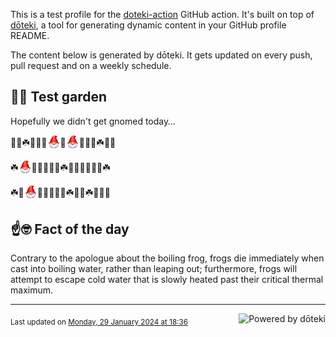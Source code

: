 This is a test profile for the [doteki-action](https://github.com/welpo/doteki-action) GitHub action. It's built on top of [dōteki](https://doteki.org), a tool for generating dynamic content in your GitHub profile README.

The content below is generated by dōteki. It gets updated on every push, pull request and on a weekly schedule.

## 👨‍🌾 Test garden

Hopefully we didn't get gnomed today…

<!-- garden start -->
🥀🌿☘️🌹🌻🥀<sub><img src="https://raw.githubusercontent.com/welpo/doteki-action/main/test-profile/gnomed.png" width="21" alt="Consider yourself gnomed"></sub>🌿<sub><img src="https://raw.githubusercontent.com/welpo/doteki-action/main/test-profile/gnomed.png" width="21" alt="Consider yourself gnomed"></sub>🌳🌸🌿☘️🌻🌲
<!-- garden end --><!-- garden start -->
☘️<sub><img src="https://raw.githubusercontent.com/welpo/doteki-action/main/test-profile/gnomed.png" width="21" alt="Consider yourself gnomed"></sub>🌸🌿🌷🌱🍄☘️🌳🌿🌻🌸🥀🦋☘️
<!-- garden end --><!-- garden start -->
☘️🌸<sub><img src="https://raw.githubusercontent.com/welpo/doteki-action/main/test-profile/gnomed.png" width="21" alt="Consider yourself gnomed"></sub>🌳🌸🌿🌿🌺☘️🌷🌿☘️🌳🌱🌲
<!-- garden end -->

## ☝️🤓 Fact of the day

<!-- did_you_know start -->
Contrary to the apologue about the boiling frog, frogs die immediately when cast into boiling water, rather than leaping out; furthermore, frogs will attempt to escape cold water that is slowly heated past their critical thermal maximum.
<!-- did_you_know end -->

---

<a href="https://doteki.org"><img src="https://img.shields.io/badge/powered_by-d%C5%8Dteki-0?style=flat-square&labelColor=202b2d&color=5E936C" align="right" alt="Powered by dōteki"></a> <div style="text-align: left;"><sub>
<!-- last_updated start -->Last updated on <a href="https://github.com/welpo/doteki-action/actions/workflows/ci.yml">Monday, 29 January 2024 at 18:36<!-- last_updated end --></sub></div>
